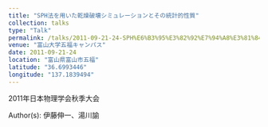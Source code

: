 ```yaml
---
title: "SPH法を用いた乾燥破壊シミュレーションとその統計的性質"
collection: talks
type: "Talk"
permalink: /talks/2011-09-21-24-SPH%E6%B3%95%E3%82%92%E7%94%A8%E3%81%84%E3%81%9F%E4%B9%BE%E7%87%A5%E7%A0%B4%E5%A3%8A%E3%82%B7%E3%83%9F%E3%83%A5%E3%83%AC%E3%83%BC%E3%82%B7%E3%83%A7%E3%83%B3
venue: "富山大学五福キャンパス"
date: 2011-09-21-24
location: "富山県富山市五福"
latitude: "36.6993446"
longitude: "137.1839494"
---
```


2011年日本物理学会秋季大会

Author(s): 伊藤伸一、湯川諭
